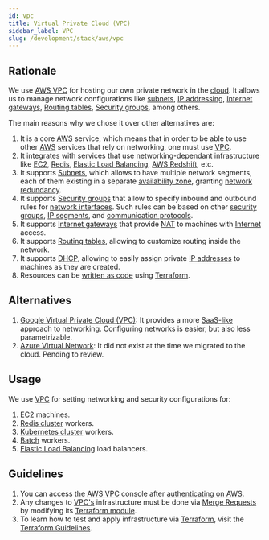 ```yaml
---
id: vpc
title: Virtual Private Cloud (VPC)
sidebar_label: VPC
slug: /development/stack/aws/vpc
---
```


## Rationale

We use [AWS VPC][VPC] for hosting
our own private network
in the [cloud](https://en.wikipedia.org/wiki/Cloud_computing).
It allows us to manage network configurations like
[subnets](https://docs.aws.amazon.com/vpc/latest/userguide/VPC_Subnets.html),
[IP addressing](https://docs.aws.amazon.com/vpc/latest/userguide/vpc-ip-addressing.html),
[Internet gateways](https://docs.aws.amazon.com/vpc/latest/userguide/VPC_Internet_Gateway.html),
[Routing tables](https://docs.aws.amazon.com/vpc/latest/userguide/VPC_Route_Tables.html),
[Security groups][SECURITY-GROUPS],
among others.

The main reasons why we chose it
over other alternatives are:

1. It is a core [AWS](/development/stack/aws/)
    service,
    which means that in order to be able to
    use other [AWS](/development/stack/aws/) services
    that rely on networking,
    one must use [VPC][VPC].
1. It integrates with services that use
    networking-dependant infrastructure like
    [EC2](/development/stack/aws/ec2/),
    [Redis](https://aws.amazon.com/redis/),
    [Elastic Load Balancing](https://aws.amazon.com/elasticloadbalancing/),
    [AWS Redshift](https://aws.amazon.com/redshift/),
    etc.
1. It supports [Subnets](https://docs.aws.amazon.com/vpc/latest/userguide/VPC_Subnets.html#vpc-subnet-basics),
    which allows to have multiple network segments,
    each of them existing in a separate
    [availability zone](https://docs.aws.amazon.com/AWSEC2/latest/UserGuide/using-regions-availability-zones.html),
    granting [network redundancy](https://en.wikipedia.org/wiki/Redundancy_(engineering)).
1. It supports [Security groups][SECURITY-GROUPS]
    that allow to specify inbound and outbound rules for
    [network interfaces](https://docs.aws.amazon.com/AWSEC2/latest/UserGuide/using-eni.html).
    Such rules can be based on other
    [security groups][SECURITY-GROUPS],
    [IP segments](https://en.wikipedia.org/wiki/IP_address),
    and [communication protocols](https://en.wikipedia.org/wiki/Communication_protocol).
1. It supports [Internet gateways](https://docs.aws.amazon.com/vpc/latest/userguide/VPC_Internet_Gateway.html)
    that provide [NAT](https://en.wikipedia.org/wiki/Network_address_translation)
    to machines with
    [Internet](https://en.wikipedia.org/wiki/Internet) access.
1. It supports [Routing tables](https://docs.aws.amazon.com/vpc/latest/userguide/VPC_Route_Tables.html),
    allowing to customize routing inside the network.
1. It supports [DHCP](https://docs.aws.amazon.com/vpc/latest/userguide/VPC_DHCP_Options.html),
    allowing to easily assign private
    [IP addresses](https://en.wikipedia.org/wiki/IP_address)
    to machines as they are created.
1. Resources can be
    [written as code](https://registry.terraform.io/providers/hashicorp/aws/latest/docs/resources/s3_bucket)
    using
    [Terraform](/development/stack/terraform/).

## Alternatives

1. [Google Virtual Private Cloud (VPC)](https://cloud.google.com/vpc/):
    It provides a more [SaaS-like](https://en.wikipedia.org/wiki/Software_as_a_service)
    approach to networking.
    Configuring networks is easier,
    but also less parametrizable.
1. [Azure Virtual Network](https://azure.microsoft.com/en-us/free/virtual-network/):
    It did not exist at the time we migrated to the cloud.
    Pending to review.

## Usage

We use [VPC][VPC] for setting
networking and security configurations for:

1. [EC2](/development/stack/aws/ec2/) machines.
1. [Redis cluster](https://aws.amazon.com/redis/) workers.
1. [Kubernetes cluster](/development/stack/kubernetes/) workers.
1. [Batch](https://aws.amazon.com/batch/) workers.
1. [Elastic Load Balancing](https://aws.amazon.com/elasticloadbalancing/)
    load balancers.

## Guidelines

1. You can access the
    [AWS VPC][VPC] console
    after [authenticating on AWS](/development/stack/aws#guidelines).
1. Any changes to
    [VPC's][VPC]
    infrastructure must be done via
    [Merge Requests](https://docs.gitlab.com/ee/user/project/merge_requests/)
    by modifying its
    [Terraform module](https://gitlab.com/fluidattacks/product/-/tree/1aa1cbe233dcd683d372df6ed547c899a7ba0168/makes/applications/makes/vpc/src/terraform).
1. To learn how to test and apply infrastructure via [Terraform](/development/stack/terraform/),
    visit the
    [Terraform Guidelines](/development/stack/terraform#guidelines).

[VPC]: https://aws.amazon.com/vpc/
[SECURITY-GROUPS]: https://docs.aws.amazon.com/vpc/latest/userguide/VPC_SecurityGroups.html
